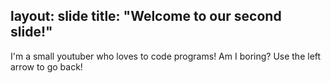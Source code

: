 layout: slide
title: "Welcome to our second slide!"
---
I'm a small youtuber who loves to code programs!
Am I boring?
Use the left arrow to go back!
